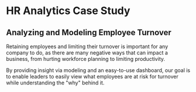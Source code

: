 # HR Analytics Case Study
## Analyzing and Modeling Employee Turnover

Retaining employees and limiting their turnover is important for any company to do, as there are many negative ways that can impact a business, from hurting workforce planning to limiting productivity.

By providing insight via modeling and an easy-to-use dashboard, our goal is to enable leaders to easily view what employees are at risk for turnover while understanding the "why" behind it.



